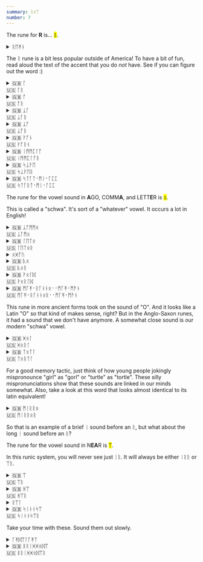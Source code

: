 ```yaml
---
summary: ᚱᛟᛠ
number: 7
---
```


The rune for <strong>R</strong> is... <mark>ᚱ</mark>.

<details>
    <summary>ᚱᛖᛡᚾ</summary>
    <p>rain / reign</p>
</details>

The ᚱ rune is a bit less popular outside of America! To have a bit of fun, read aloud the text of the accent that you do *not* have. See if you can figure out the word :) 

<details>
    <summary>🇬🇧 ᚪ<br>🇺🇸 ᚪᚱ</summary>
    <p>are</p>
</details>

<details>
    <summary>🇬🇧 ᚩ<br>🇺🇸 ᚩᚱ</summary>
    <p>or / ore / awe (if you're British)</p>
</details>

<details>
    <summary>🇬🇧 ᛣᚪ<br>🇺🇸 ᛣᚪᚱ</summary>
    <p>car</p>
</details>

<details>
    <summary>🇬🇧 ᛣᚩ<br>🇺🇸 ᛣᚩᚱ</summary>
    <p>core / caw (if you're British)</p>
</details>

<details>
    <summary>🇬🇧 ᚹᚩᚾ<br>🇺🇸 ᚹᚩᚱᚾ</summary>
    <p>warn / worn</p>
</details>

<details>
    <summary>🇬🇧 ᛁᛗᛗᛈᛚᚩ<br>🇺🇸 ᛁᛗᛗᛈᛚᚩᚱ</summary>
    <p>implore</p>
</details>

<details>
    <summary>🇬🇧 ᛋᛣᚹᛖ<br>🇺🇸 ᛋᛣᚹᛖᚱ</summary>
    <p>square</p>
</details>

<details>
    <summary>🇬🇧 ᛋᛏᚪᛏ᛫ᛗᛁ᛫ᚪᛈᛈ<br>🇺🇸 ᛋᛏᚪᚱᛏ᛫ᛗᛁ᛫ᚪᛈᛈ</summary>
    <p>start me up</p>
</details>

The rune for the vowel sound in <strong>A</strong>GO, COMM<strong>A</strong>, and LETT<strong>E</strong>R is <mark>ᛟ</mark>.

This is called a "schwa". It's sort of a "whatever" vowel. It occurs a lot in English!

<details>
    <summary>🇬🇧 ᛣᚩᛗᛗᛟ<br>🇺🇸 ᛣᚪᛗᛟ</summary>
    <p>comma</p>
</details>

<details>
    <summary>🇬🇧 ᛚᛖᛏᛟ<br>🇺🇸 ᛚᛖᛏᛟᚱ</summary>
    <p>letter</p>
</details>

<details>
    <summary>ᛟᚸᚩᚢ</summary>
    <p>ago</p>
</details>

<details>
    <summary>🇬🇧 ᚣᛟ<br>🇺🇸 ᚣᛟᚱ</summary>
    <p>our / hour</p>
</details>

<details>
    <summary>🇬🇧 ᚹᛟᛚᛞ<br>🇺🇸 ᚹᛟᚱᛚᛞ</summary>
    <p>world / whirled</p>
</details>

<details>
    <summary>🇬🇧 ᛗᚪᛡ᛫ᚱᚪᚾᚾᛟ᛫᛫ᛗᚪᛡ᛫ᛗᚫᚾ<br>🇺🇸 ᛗᚪᛡ᛫ᚱᚪᚾᚾᛟᚱ᛫᛫ᛗᚪᛡ᛫ᛗᚫᚾ</summary>
    <p>My runner, my man</p>
</details>

This rune in more ancient forms took on the sound of "O". And it looks like a Latin "O" so that kind of makes sense, right? But in the Anglo-Saxon runes, it had a sound that we don't have anymore. A somewhat close sound is our modern "schwa" vowel.

<details>
    <summary>🇬🇧 ᚸᛟᛚ<br>🇺🇸 ᚸᛟᚱᛚ</summary>
    <p>girl</p>
</details>

<details>
    <summary>🇬🇧 ᛏᛟᛏᛚ<br>🇺🇸 ᛏᛟᚱᛏᛚ</summary>
    <p>turtle</p>
</details>

For a good memory tactic, just think of how young people jokingly mispronounce "girl" as "gorl" or "turtle" as "tortle". These silly mispronunciations show that these sounds are linked in our minds somewhat. Also, take a look at this word that looks almost identical to its latin equivalent!

<details>
    <summary>🇬🇧 ᛗᛁᚱᚱᛟ<br>🇺🇸 ᛗᛁᚱᚱᛟᚱ</summary>
    <p>mirror</p>
</details>

So that is an example of a brief ᛁ sound before an ᚱ, but what about the long ᛁ sound before an ᚱ?

The rune for the vowel sound in N<strong>EA</strong>R is <mark>ᛠ</mark>.

In this runic system, you will never see just ᛁᚱ. It will always be either ᛁᚱᚱ or ᛠᚱ.

<details>
    <summary>🇬🇧 ᛠ<br>🇺🇸 ᛠᚱ</summary>
    <p>ear</p>
</details>

<details>
    <summary>🇬🇧 ᚻᛠ<br>🇺🇸 ᚻᛠᚱ</summary>
    <p>here / hear</p>
</details>

<details>
    <summary>ᚱᛠᛚ</summary>
    <p>real</p>
</details>

<details>
    <summary>🇬🇧 ᛋᛁᚾᚾᛋᛠ<br>🇺🇸 ᛋᛁᚾᚾᛋᛠᚱ</summary>
    <p>sincere</p>
</details>

Take your time with these. Sound them out slowly.

<details>
    <summary>ᚪᛡᛞᛠᛚᚪᛡᛉ</summary>
    <p>idealize</p>
</details>

<details>
    <summary>🇬🇧 ᛒᚱᛁᚸᚸᛟᛞᛠ<br>🇺🇸 ᛒᚱᛁᚸᚸᛟᛞᛠᚱ</summary>
    <p>brigadier</p>
</details>
